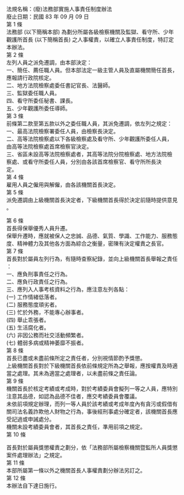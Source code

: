 法規名稱：(廢)法務部實施人事責任制度辦法  
廢止日期：民國 83 年 09 月 09 日  
第 1 條  
法務部 (以下簡稱本部) 為劃分所屬各級檢察機關及監獄、看守所、少年  
觀護所首長 (以下簡稱首長) 之人事權責，以確立人事責任制度，特訂定  
本辦法。  
第 2 條  
左列人員之派免遷調，由本部決定：  
一、簡任、薦任職人員。但本部法定一級主管人員及直屬機關簡任首長，  
應報請行政院核定。  
二、地方法院檢察處委任書記官長、法醫師。  
三、監獄委任職人員。  
四、看守所委任秘書、課長。  
五、少年觀護所委任導師。  
第 3 條  
前條第二款至第五款以外之委任職人員，其派免遷調，依左列之規定：  
一、最高法院檢察署委任人員，由檢察長決定。  
二、高等法院檢察處以下各級檢察處及看守所、少年觀護所委任人員，  
由高等法院檢察處首席檢察官決定。  
三、省區未設高等法院檢察處者，其高等法院分院檢察處、地方法院檢  
察處、或看守所委任人員，分別由各該首席檢察官、看守所所長決  
定。  
第 4 條  
雇用人員之僱用與解僱，由各該機關首長決定。  
第 5 條  
派免遷調由上級機關首長決定者，下級機關首長得於決定前隨時提供意見  
。  


第 6 條  
首長得保舉優秀人員升遷。  
保舉升遷時，應就被保人之忠誠、品德、氣質、學識、工作能力、服務態  
度、精神體力及其他各方面為綜合之衡量，密陳有決定權責之長官。  
第 7 條  
首長對於屬員左列行為，有隨時查察紀錄，並向上級機關首長舉報之責任  
：  
一、應負刑事責任之行為。  
二、應負行政責任之行為。  
三、應列入人事考核資料之行為，應注意左列各點：  
(一) 工作情緒低落者。  
(二) 服務態度頑劣者。  
(三) 忙於外務，不能專心辦事者。  
(四) 舉止乖張者。  
(五) 生活腐化者。  
(六) 非因公務而社交活動頻繁者。  
(七) 體弱多病或精神萎靡不振者。  
第 8 條  
首長已盡或未盡前條所定之責任者，分別視情節酌予獎懲。  
上級機關首長對於下級機關首長依前條規定所為之舉報，應按權責及時適  
當之處理。其未為適當之處理者，以未盡前條之責任論。  
第 9 條  
機關首長於核定考績或考成時，對於考績委員會擬列一等之人員，應特別  
注意其品德，如認為品德不佳者，應交考績委員會覆議。  
未依前項規定辦理，而列一等人員於該考績或考成年度內有貪污或假借有  
關司法名義詐欺他人財物之行為，事後經刑事處分確定者，該機關首長應  
受記過或申誡處分。  
機關未設考績委員會者，其首長之責任，準用前項之規定。  
第 10 條  


首長對於屬員獎懲權責之劃分，依「法務部所屬檢察機關暨監所人員獎懲  
案件處理辦法」之規定。  
第 11 條  
本部所屬第一條以外之機關首長人事權責劃分辦法另訂之。  
第 12 條  
本辦法自下達日施行。  


